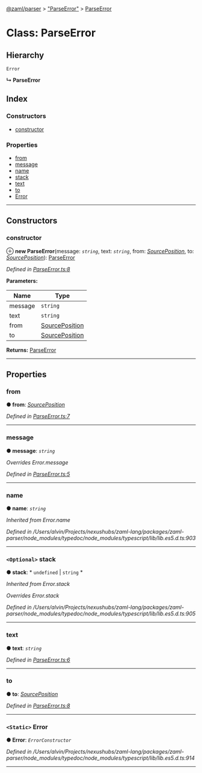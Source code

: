 [@zaml/parser](../README.md) > ["ParseError"](../modules/_parseerror_.md) > [ParseError](../classes/_parseerror_.parseerror.md)

# Class: ParseError

## Hierarchy

 `Error`

**↳ ParseError**

## Index

### Constructors

* [constructor](_parseerror_.parseerror.md#constructor)

### Properties

* [from](_parseerror_.parseerror.md#from)
* [message](_parseerror_.parseerror.md#message)
* [name](_parseerror_.parseerror.md#name)
* [stack](_parseerror_.parseerror.md#stack)
* [text](_parseerror_.parseerror.md#text)
* [to](_parseerror_.parseerror.md#to)
* [Error](_parseerror_.parseerror.md#error)

---

## Constructors

<a id="constructor"></a>

###  constructor

⊕ **new ParseError**(message: *`string`*, text: *`string`*, from: *[SourcePosition](../interfaces/_textstream_.sourceposition.md)*, to: *[SourcePosition](../interfaces/_textstream_.sourceposition.md)*): [ParseError](_parseerror_.parseerror.md)

*Defined in [ParseError.ts:8](https://github.com/nexushubs/zaml-lang/blob/9076d84/packages/zaml-parser/src/ParseError.ts#L8)*

**Parameters:**

| Name | Type |
| ------ | ------ |
| message | `string` |
| text | `string` |
| from | [SourcePosition](../interfaces/_textstream_.sourceposition.md) |
| to | [SourcePosition](../interfaces/_textstream_.sourceposition.md) |

**Returns:** [ParseError](_parseerror_.parseerror.md)

___

## Properties

<a id="from"></a>

###  from

**● from**: *[SourcePosition](../interfaces/_textstream_.sourceposition.md)*

*Defined in [ParseError.ts:7](https://github.com/nexushubs/zaml-lang/blob/9076d84/packages/zaml-parser/src/ParseError.ts#L7)*

___
<a id="message"></a>

###  message

**● message**: *`string`*

*Overrides Error.message*

*Defined in [ParseError.ts:5](https://github.com/nexushubs/zaml-lang/blob/9076d84/packages/zaml-parser/src/ParseError.ts#L5)*

___
<a id="name"></a>

###  name

**● name**: *`string`*

*Inherited from Error.name*

*Defined in /Users/alvin/Projects/nexushubs/zaml-lang/packages/zaml-parser/node_modules/typedoc/node_modules/typescript/lib/lib.es5.d.ts:903*

___
<a id="stack"></a>

### `<Optional>` stack

**● stack**: * `undefined` &#124; `string`
*

*Inherited from Error.stack*

*Overrides Error.stack*

*Defined in /Users/alvin/Projects/nexushubs/zaml-lang/packages/zaml-parser/node_modules/typedoc/node_modules/typescript/lib/lib.es5.d.ts:905*

___
<a id="text"></a>

###  text

**● text**: *`string`*

*Defined in [ParseError.ts:6](https://github.com/nexushubs/zaml-lang/blob/9076d84/packages/zaml-parser/src/ParseError.ts#L6)*

___
<a id="to"></a>

###  to

**● to**: *[SourcePosition](../interfaces/_textstream_.sourceposition.md)*

*Defined in [ParseError.ts:8](https://github.com/nexushubs/zaml-lang/blob/9076d84/packages/zaml-parser/src/ParseError.ts#L8)*

___
<a id="error"></a>

### `<Static>` Error

**● Error**: *`ErrorConstructor`*

*Defined in /Users/alvin/Projects/nexushubs/zaml-lang/packages/zaml-parser/node_modules/typedoc/node_modules/typescript/lib/lib.es5.d.ts:914*

___

